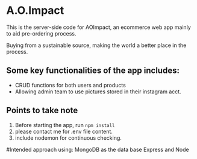 # A.O.Impact
This is the server-side code for AOImpact, an ecommerce web app mainly to aid pre-ordering process.

Buying from a sustainable source, making the world a better place in the process.
## Some key functionalities of the app includes:
* CRUD functions for both users and products
* Allowing admin team to use pictures stored in their instagram acct.

## Points to take note
1) Before starting the app, run ``` npm install ```
2) please contact me for .env file content.
3) include nodemon for continuous checking.

#Intended approach
using:
MongoDB as the data base
Express and Node
